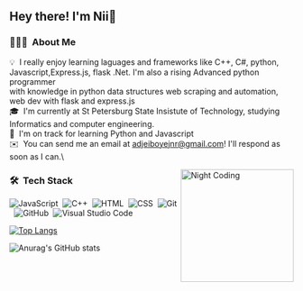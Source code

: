 <h2>Hey there! I'm Nii👋</h2>

<!-- ## 👋 &nbsp;Hey there! I'm Nii -->

### 👨🏻‍💻 &nbsp;About Me

💡 &nbsp;I really enjoy learning laguages and frameworks like C++, C#, python, Javascript,Express.js, flask .Net. I'm also a rising Advanced python programmer <br/> with knowledge in python data structures web scraping and automation, web dev with flask and express.js \
🎓 &nbsp;I'm currently at St Petersburg State Insistute of Technology, studying Informatics and computer engineering.\
🌱 &nbsp;I'm on track for learning Python and Javascript\
✉️ &nbsp;You can send me an email at adjeiboyejnr@gmail.com! I'll respond as soon as I can.\

<img alt="Night Coding" src="https://camo.githubusercontent.com/d3a9f3a787ffc69aa73aa0a5cb5a29b968b823b62d80f7b589a705664dde9e2b/68747470733a2f2f7777772e627970656f706c652e636f6d2f77702d636f6e74656e742f75706c6f6164732f323031392f30332f70656f706c652d61742d776f726b2e676966" width="200px" height="200px" align="right"/>

### 🛠 &nbsp;Tech Stack

![JavaScript](https://img.shields.io/badge/-JavaScript-05122A?style=flat&logo=javascript)&nbsp;
![C++](https://img.shields.io/badge/-C++-05122A?style=flat&logo=C%2B%2B&logoColor=00599C)&nbsp;
![HTML](https://img.shields.io/badge/-HTML-05122A?style=flat&logo=HTML5)&nbsp;
![CSS](https://img.shields.io/badge/-CSS-05122A?style=flat&logo=CSS3&logoColor=1572B6)&nbsp;
![Git](https://img.shields.io/badge/-Git-05122A?style=flat&logo=git)&nbsp;
![GitHub](https://img.shields.io/badge/-GitHub-05122A?style=flat&logo=github)&nbsp;
![Visual Studio Code](https://img.shields.io/badge/-Visual%20Studio%20Code-05122A?style=flat&logo=visual-studio-code&logoColor=007ACC)&nbsp;

[![Top Langs](https://github-readme-stats.vercel.app/api/top-langs/?username=iam-nii&layout=donut-vertical)](https://github.com/anuraghazra/github-readme-stats)

![Anurag's GitHub stats](https://github-readme-stats.vercel.app/api?username=iam-nii&show_icons=true&bg_color=00000000)
